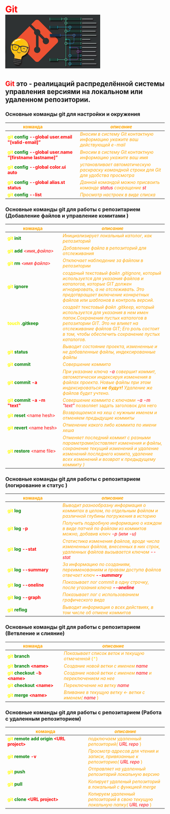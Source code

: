 # <span style="color:red"> __Git__<div style="width:300px">![Git logo](git.png) </div></p>

## <span style="color:red">__Git__</span> это - реалицаций распределённой системы управления версиями на локальном или удаленном репозитории.

### Основные команды git для настройки и окружения
|<span style="color:orange"><div style="width:160px"> __команда__ </div></span>      |<span style="color:orange">*описание*</span>
|                -                |                 -                                       |
|<span style="color:yellow"> __git__ <span style="color:green"> __config__<span style="color:red">  __--global user.email "[valid-email]”__</span>|<span style="color:orange">*Вносим в систему Git контактную информацию укажите ваш действующей e-mail* </span>|
|<span style="color:yellow"> __git__ <span style="color:green"> __config__<span style="color:red">  __--global user.name  “[firstname lastname]”__</span>|<span style="color:orange">*Вносим в систему Git контактную информацию укажите ваш имя* </span>|
|<span style="color:yellow"> __git__ <span style="color:green"> __config__<span style="color:red">  __--global color.ui auto__</span>|<span style="color:orange">*установливает автоматическую раскраску командной строки для Git для удобства просмотра* </span>|
|<span style="color:yellow"> __git__ <span style="color:green"> __config__<span style="color:red">  __--global alias.st status__</span>|<span style="color:orange">*Данной командой можно присвоить команде <span style="color:red">status</span> сокращение <span style="color:red">st* </span>|
|<span style="color:yellow"> __git__ <span style="color:green"> __config__<span style="color:red">  __--list__</span>|<span style="color:orange">*Просмотр настроек в виде списка* </span>|

### Основные команды git для работы с репозитарием (Добавление файлов и управление комитами )
|<span style="color:orange"><div style="width:160px"> __команда__ </div></span>      |<span style="color:orange">*описание*</span>
|                -                |                 -                                       |
|<span style="color:yellow"> __git__ <span style="color:green"> __init__</span>|<span style="color:orange">*Инициализирует локальный католог, как  репозиторий*</span>|
|<span style="color:yellow"> __git__   <span style="color:green">__add__ <span style="color:red"> *<имя_файла>* |<span style="color:orange">*Добавление файла в репозиторий для отслеживания* </span>|
|<span style="color:yellow"> __git__   <span style="color:green">__rm__ <span style="color:red"> *<имя файла>* |<span style="color:orange">*Отключает наблюдение за файлом в репозитории* </span>|
|<span style="color:yellow"> __git__   <span style="color:green">__ignore__ |<span style="color:orange">*созданый текстовый файл .gitignore, который используется для указания файлов и каталогов, которые GIT должен игнорировать, а не отслеживать. Это предотвращает включение конкретных файлов или шаблонов в контроль версий.* </span>|
|<span style="color:yellow"> __touch__   <span style="color:green">__.gitkeep__|<span style="color:orange">*создаёт текстовый файл .gitkeep, который используется для указания в нем имен папок.Сохранения пустых каталогов в репозитории GIT. Это не влияет на отслеживание файлов GIT; Его роль состоит в том, чтобы обеспечить сохранение пустых каталогов.* </span>|
|<span style="color:yellow"> __git__   <span style="color:green"> __status__</span>|<span style="color:orange">*Выводит состояние проекта, измененные и не добавленные файлы, индексированные файлы*</span>|
|<span style="color:yellow"> __git__   <span style="color:green"> __commit__</span>|<span style="color:orange">*Совершение коммита*</span>|
|<span style="color:yellow">__git__   <span style="color:green">__commit__<span style="color:red">  __-a__</span>|<span style="color:orange">*При указание ключа <span style="color:red"> -а </span> совершит коммит, автоматически индексируя изменения в файлах проекта. Новые файлы при этом индексироваться **не будут!** Удаление же файлов будет учтено.*</span>|
|<span style="color:yellow"> __git   <span style="color:green"> __commit__ <span style="color:red">-a -m "text"__</span>|<span style="color:orange">*Совершение коммита c ключами* <span style="color:red">*-a -m "text"*</span> позволяет задать заголовок для него|
|<span style="color:yellow"> __git__ <span style="color:green"> __reset__   <span style="color:red">\<name hesh> </span>|<span style="color:orange">*Возвращаемся на хеш с нужным именем и отменяем предыдущие коммиты* <span style="color:yellow"></span> |
|<span style="color:yellow"> __git__ <span style="color:green"> __revert__   <span style="color:red">\<name hesh> </span>|<span style="color:orange">*Отменение какого либо коммита по имени хеша* <span style="color:yellow"></span> |
|<span style="color:yellow"> __git__ <span style="color:green"> __restore__   <span style="color:red">\<name file> </span>|<span style="color:orange">*Отменяет последний коммит с разными параметрами(оставляет изменения и файлы, сохранение текущий изменений и удаление изменений последнего комита, удаление всех изменений и возврат к предыдущему коммиту )* <span style="color:yellow"></span> |

### Основные команды git для работы с репозитарием (логирование и статус )
|<span style="color:orange"><div style="width:160px"> __команда__ </div></span>      |<span style="color:orange">*описание*</span>
|                -                |                 -                                       |
|<span style="color:yellow"> __git__<span style="color:green"> __log__</span>|<span style="color:orange">*Выводит разнообразну информация о коммитах в целом, по отдельным файлам и различной глубины погружения в историю*</span>|
|<span style="color:yellow"> __git__<span style="color:green"> __log__<span style="color:red">  __-p__</span>|<span style="color:orange">*Получить подробную информацию о каждом в виде патчей по файлам из коммитов можно, добавив ключ <span style="color:red">-p (или -u)*</span>|
|<span style="color:yellow"> __git__<span style="color:green"> __log__<span style="color:red">  __--stat__</span>|<span style="color:orange">*Статистика изменения файлов, вроде числа измененных файлов, внесенных в них строк, удаленных файлов вызывается ключом <span style="color:red">--stat*</span>|
|<span style="color:yellow"> __git__ <span style="color:green"> __log__<span style="color:red">  __--summary__</span>|<span style="color:orange">*За информацию по созданиям, переименованиям и правам доступа файлов отвечает ключ <span style="color:red">__--summary__* </span>|
|<span style="color:yellow"> __git__ <span style="color:green"> __log__<span style="color:red"> __--oneline__</span>|<span style="color:orange">*Показывает лог  commit в одну строчку, после угазания ключа <span style="color:red">__--oneline__* </span>|
|<span style="color:yellow"> __git__ <span style="color:green">__log__<span style="color:red"> __--graph__</span>|<span style="color:orange">*Показывает лог c использованием графического вида* </span>|
|<span style="color:yellow"> __git__<span style="color:green"> __reflog__</span>|<span style="color:orange">*Выводит информация о всех действиях, в том числе об отмене коммитов*</span>|

### Основные команды git для работы с репозитарием (Ветвление и слияние)
|<span style="color:orange"><div style="width:160px"> __команда__ </div></span>      |<span style="color:orange">*описание*</span>
|                -                |                 -                                       |
|<span style="color:yellow"> __git__ <span style="color:green"> __branch__</span>|<span style="color:orange">*Показывает список веток и текущую отмеченной* (<span style="color:yellow">\*</span>) |
|<span style="color:yellow"> __git__ <span style="color:green"> __branch__<span style="color:red">  __\<name>__</span>|<span style="color:orange">*Создание новой ветки с именем <span style="color:red">name* </span>|
|<span style="color:yellow"> __git__ <span style="color:green"> __checkout__<span style="color:red">  __-b \<name>__</span>|<span style="color:orange">*Создание новой ветки с именем <span style="color:red">name* <span style="color:orange">*и переключением на нее*|
|<span style="color:yellow"> __git__ <span style="color:green"> __checkout__<span style="color:red">  __\<name>__</span>|<span style="color:orange">*Переключение на ветку <span style="color:red">name* |
|<span style="color:yellow"> __git__ <span style="color:green"> __merge__<span style="color:red">  __\<name>__</span>|<span style="color:orange">*Вливание в текущую ветку <- ветки с именем( <span style="color:red">name* <span style="color:orange">)|

### Основные команды git для работы с репозитарием (Работа с удаленным репозиторием)

|<span style="color:orange"><div style="width:240px"> __команда__ </div></span>      |<span style="color:orange">*описание*</span>
|                -                |                 -                                       |
|<span style="color:yellow"> __git__ <span style="color:green"> __remote add origin__<span style="color:red">  __\<URL project>__</span>|<span style="color:orange">*подключаем удаленный репозиторий( <span style="color:red">URL repo* <span style="color:orange">)|
|<span style="color:yellow"> __git__ <span style="color:green"> __remote__<span style="color:red">  __\-v__</span>|<span style="color:orange">*Просмотр адресов для чтения и записи, привязанные к репозиторию( <span style="color:red">URL repo* <span style="color:orange">)|
|<span style="color:yellow"> __git__<span style="color:green"> __push__</span>|<span style="color:orange">*Отправляет на удаленный репозитарий локальную версию*</span>|
|<span style="color:yellow"> __git__<span style="color:green"> __pull__</span>|<span style="color:orange">*Копирует удаленый репозиторий в локальный с функцией merge*</span>|
|<span style="color:yellow"> __git__ <span style="color:green"> __clone__<span style="color:red">  __\<URL project>__</span>|<span style="color:orange">*Копируем удаленный репозиторий в свою текущую локальную папку( <span style="color:red">URL repo* <span style="color:orange">)|
